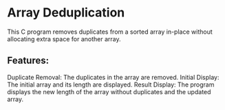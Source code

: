 # Array Deduplication
This C program removes duplicates from a sorted array in-place without allocating extra space for another array.

## Features:
Duplicate Removal: The duplicates in the array are removed.
Initial Display: The initial array and its length are displayed.
Result Display: The program displays the new length of the array without duplicates and the updated array.
